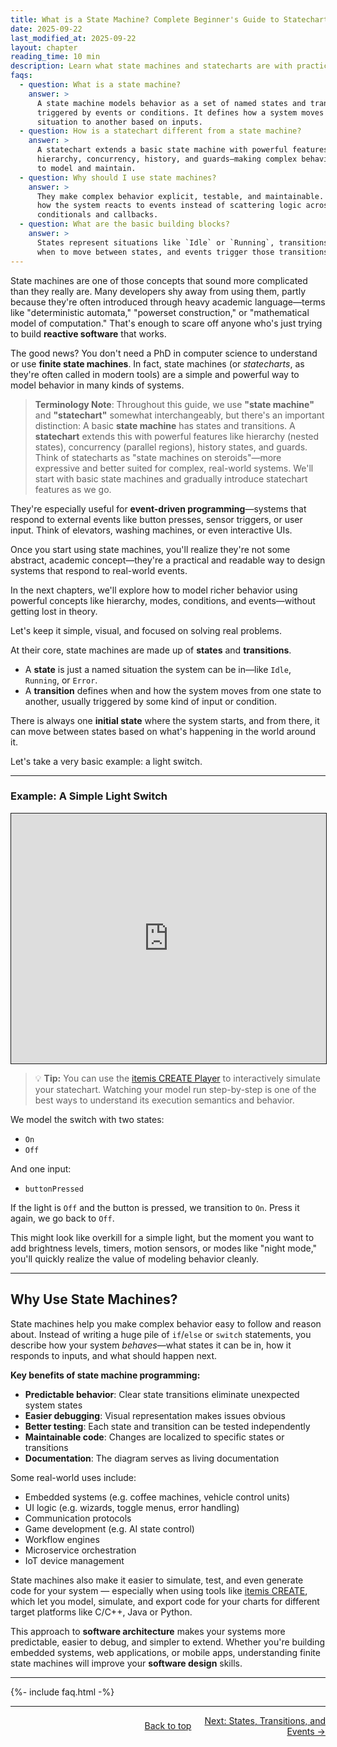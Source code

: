 ```yaml
---
title: What is a State Machine? Complete Beginner's Guide to Statecharts
date: 2025-09-22
last_modified_at: 2025-09-22
layout: chapter
reading_time: 10 min
description: Learn what state machines and statecharts are with practical examples. Complete beginner's guide to understanding finite state machines in software development.
faqs:
  - question: What is a state machine?
    answer: >
      A state machine models behavior as a set of named states and transitions
      triggered by events or conditions. It defines how a system moves from one
      situation to another based on inputs.
  - question: How is a statechart different from a state machine?
    answer: >
      A statechart extends a basic state machine with powerful features like
      hierarchy, concurrency, history, and guards—making complex behavior easier
      to model and maintain.
  - question: Why should I use state machines?
    answer: >
      They make complex behavior explicit, testable, and maintainable. You model
      how the system reacts to events instead of scattering logic across
      conditionals and callbacks.
  - question: What are the basic building blocks?
    answer: >
      States represent situations like `Idle` or `Running`, transitions define
      when to move between states, and events trigger those transitions.
---
```


State machines are one of those concepts that sound more complicated than they really are. Many developers shy away from using them, partly because they're often introduced through heavy academic language—terms like "deterministic automata," "powerset construction," or "mathematical model of computation." That's enough to scare off anyone who's just trying to build **reactive software** that works.

The good news? You don't need a PhD in computer science to understand or use **finite state machines**. In fact, state machines (or *statecharts*, as they're often called in modern tools) are a simple and powerful way to model behavior in many kinds of systems.

> **Terminology Note**: Throughout this guide, we use **"state machine"** and **"statechart"** somewhat interchangeably, but there's an important distinction: A basic **state machine** has states and transitions. A **statechart** extends this with powerful features like hierarchy (nested states), concurrency (parallel regions), history states, and guards. Think of statecharts as "state machines on steroids"—more expressive and better suited for complex, real-world systems. We'll start with basic state machines and gradually introduce statechart features as we go.

They're especially useful for **event-driven programming**—systems that respond to external events like button presses, sensor triggers, or user input. Think of elevators, washing machines, or even interactive UIs.

Once you start using state machines, you'll realize they're not some abstract, academic concept—they're a practical and readable way to design systems that respond to real-world events.

In the next chapters, we'll explore how to model richer behavior using powerful concepts like hierarchy, modes, conditions, and events—without getting lost in theory.

Let's keep it simple, visual, and focused on solving real problems.


At their core, state machines are made up of **states** and **transitions**.

- A **state** is just a named situation the system can be in—like `Idle`, `Running`, or `Error`.
- A **transition** defines when and how the system moves from one state to another, usually triggered by some kind of input or condition.

There is always one **initial state** where the system starts, and from there, it can move between states based on what's happening in the world around it.

Let's take a very basic example: a light switch.

---

### Example: A Simple Light Switch

 <iframe src="https://play.itemis.io?model=7ec86474-66d1-4cca-bb60-6f7d91e9601d" width="100%" height="400px" style="border: 1px solid" allowfullscreen></iframe>


> 💡 **Tip:** You can use the [itemis CREATE Player](https://create.itemis.io) to interactively simulate your statechart. Watching your model run step-by-step is one of the best ways to understand its execution semantics and behavior.

We model the switch with two states:
- `On`
- `Off`

And one input:
- `buttonPressed`

If the light is `Off` and the button is pressed, we transition to `On`. Press it again, we go back to `Off`.

This might look like overkill for a simple light, but the moment you want to add brightness levels, timers, motion sensors, or modes like "night mode," you'll quickly realize the value of modeling behavior cleanly.

---

## Why Use State Machines?

State machines help you make complex behavior easy to follow and reason about. Instead of writing a huge pile of `if`/`else` or `switch` statements, you describe how your system *behaves*—what states it can be in, how it responds to inputs, and what should happen next.

**Key benefits of state machine programming:**
- **Predictable behavior**: Clear state transitions eliminate unexpected system states
- **Easier debugging**: Visual representation makes issues obvious
- **Better testing**: Each state and transition can be tested independently
- **Maintainable code**: Changes are localized to specific states or transitions
- **Documentation**: The diagram serves as living documentation

Some real-world uses include:
- Embedded systems (e.g. coffee machines, vehicle control units)
- UI logic (e.g. wizards, toggle menus, error handling)
- Communication protocols
- Game development (e.g. AI state control)
- Workflow engines
- Microservice orchestration
- IoT device management

State machines also make it easier to simulate, test, and even generate code for your system — especially when using tools like [itemis CREATE](https://www.itemis.com/en/yakindu/state-machine/), which let you model, simulate, and export code for your charts for different target platforms like C/C++, Java or Python.

This approach to **software architecture** makes your systems more predictable, easier to debug, and simpler to extend. Whether you're building embedded systems, web applications, or mobile apps, understanding finite state machines will improve your **software design** skills.

---

{%- include faq.html -%}

---

<div style="display: flex; justify-content: space-between; width: 100%; align-items: center;">
  <div style="text-align: left; flex: 2;"></div>
  <div style="text-align: center; flex: 1;"><a href="#top">Back to top</a></div>
  <div style="text-align: right; flex: 2;"><a href="02-states-transitions-and-events.html">Next: States, Transitions, and Events →</a></div>
</div>